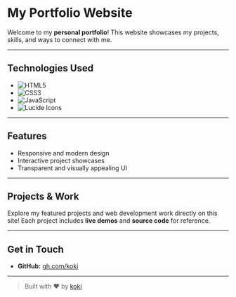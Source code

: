#  My Portfolio Website

Welcome to my **personal portfolio**! This website showcases my projects, skills, and ways to connect with me.

---

##  Technologies Used
- ![HTML5](https://img.shields.io/badge/HTML5-E34F26?style=for-the-badge&logo=html5&logoColor=white) 
- ![CSS3](https://img.shields.io/badge/CSS3-1572B6?style=for-the-badge&logo=css3&logoColor=white)
- ![JavaScript](https://img.shields.io/badge/JavaScript-F7DF1E?style=for-the-badge&logo=javascript&logoColor=black)
- ![Lucide Icons](https://img.shields.io/badge/Lucide-000000?style=for-the-badge&logo=lucide&logoColor=white)

---

##  Features
- Responsive and modern design  
- Interactive project showcases  
- Transparent and visually appealing UI  

---

##  Projects & Work
Explore my featured projects and web development work directly on this site! Each project includes **live demos** and **source code** for reference.

---

##  Get in Touch 
- **GitHub:** [gh.com/koki](https://github.com/kokiqq)  

---

> Built with ❤️ by [koki](https://github.com/kokiqq)

